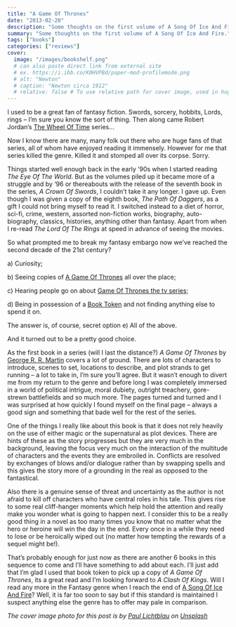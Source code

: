 ```yaml
---
title: "A Game Of Thrones"
date: "2013-02-20"
description: "Some thoughts on the first volume of A Song Of Ice And Fire."
summary: "Some thoughts on the first volume of A Song Of Ice And Fire."
tags: ["books"]
categories: ["reviews"]
cover:
  image: "/images/bookshelf.png"
  # can also paste direct link from external site
  # ex. https://i.ibb.co/K0HVPBd/paper-mod-profilemode.png
  # alt: "Newton"
  # caption: "Newton circa 1912"
  # relative: false # To use relative path for cover image, used in hugo Page-bundles
---
```


I used to be a great fan of fantasy fiction. Swords, sorcery, hobbits, Lords, rings – I’m sure you know the sort of thing. Then along came Robert Jordan’s [The Wheel Of Time](http://en.wikipedia.org/wiki/The_Wheel_of_Time) series…

Now I know there are many, many folk out there who are huge fans of that series, all of whom have enjoyed reading it immensely. However for me that series killed the genre. Killed it and stomped all over its corpse. Sorry.

Things started well enough back in the early ‘90s when I started reading *The Eye Of The World*. But as the volumes piled up it became more of a struggle and by ‘96 or thereabouts with the release of the seventh book in the series, *A Crown Of Swords*, I couldn’t take it any longer. I gave up. Even though I was given a copy of the eighth book, *The Path Of Daggers*, as a gift I could not bring myself to read it. I switched instead to a diet of horror, sci-fi, crime, western, assorted non-fiction works, biography, auto-biography, classics, histories, anything other than fantasy. Apart from when I re-read *The Lord Of The Rings* at speed in advance of seeing the movies.

So what prompted me to break my fantasy embargo now we’ve reached the second decade of the 21st century?

a) Curiosity;

b) Seeing copies of [A Game Of Thrones](http://en.wikipedia.org/wiki/A_Game_of_Thrones) all over the place;

c) Hearing people go on about [Game Of Thrones the tv series](http://en.wikipedia.org/wiki/Game_of_Thrones_\(TV_series\));

d) Being in possession of a [Book Token](http://www.nationalbooktokens.com/) and not finding anything else to spend it on.

The answer is, of course, secret option e) All of the above.

And it turned out to be a pretty good choice.

As the first book in a series (will I last the distance?) *A Game Of Thrones* by [George R. R. Martin](http://www.georgerrmartin.com/) covers a lot of ground. There are lots of characters to introduce, scenes to set, locations to describe, and plot strands to get running – a lot to take in, I’m sure you’ll agree. But it wasn’t enough to divert me from my return to the genre and before long I was completely immersed in a world of political intrigue, moral dubiety, outright treachery, gore-strewn battlefields and so much more. The pages turned and turned and I was surprised at how quickly I found myself on the final page – always a good sign and something that bade well for the rest of the series.

One of the things I really like about this book is that it does not rely heavily on the use of either magic or the supernatural as plot devices. There are hints of these as the story progresses but they are very much in the background, leaving the focus very much on the interaction of the multitude of characters and the events they are embroiled in. Conflicts are resolved by exchanges of blows and/or dialogue rather than by swapping spells and this gives the story more of a grounding in the real as opposed to the fantastical.

Also there is a genuine sense of threat and uncertainty as the author is not afraid to kill off characters who have central roles in his tale. This gives rise to some real cliff-hanger moments which help hold the attention and really make you wonder what is going to happen next. I consider this to be a really good thing in a novel as too many times you know that no matter what the hero or heroine will win the day in the end. Every once in a while they need to lose or be heroically wiped out (no matter how tempting the rewards of a sequel might be!).

That’s probably enough for just now as there are another 6 books in this sequence to come and I’ll have something to add about each. I’ll just add that I’m glad I used that book token to pick up a copy of *A Game Of Thrones*, its a great read and I’m looking forward to *A Clash Of Kings*. Will I read any more in the Fantasy genre when I reach the end of [A Song Of Ice And Fire](http://en.wikipedia.org/wiki/A_Song_of_Ice_and_Fire)? Well, it is far too soon to say but if this standard is maintained I suspect anything else the genre has to offer may pale in comparison.

*The cover image photo for this post is by [Paul Lichtblau](https://unsplash.com/@laup?utm_content=creditCopyText&utm_medium=referral&utm_source=unsplash) on [Unsplash](https://unsplash.com/photos/a-book-shelf-filled-with-lots-of-books-dvULgNPJPak?utm_content=creditCopyText&utm_medium=referral&utm_source=unsplash)*
